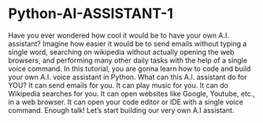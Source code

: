 # Python-AI-ASSISTANT-1
Have you ever wondered how cool it would be to have your own A.I. assistant? Imagine how easier it would be to send emails without typing a single word, searching on wikipedia without actually opening the web browsers, and performing many other daily tasks with the help of a single voice command.
In this tutorial, you are gonna learn how to code and build your own A.I. voice assistant in Python.
What can this A.I. assistant do for YOU?
It can send emails for you.
It can play music for you.
It can do Wikipedia searches for you.
It can open websites like Google, Youtube, etc., in a web browser.
It can open your code editor or IDE with a single voice command.
Enough talk! Let’s start building our very own A.I assistant.
